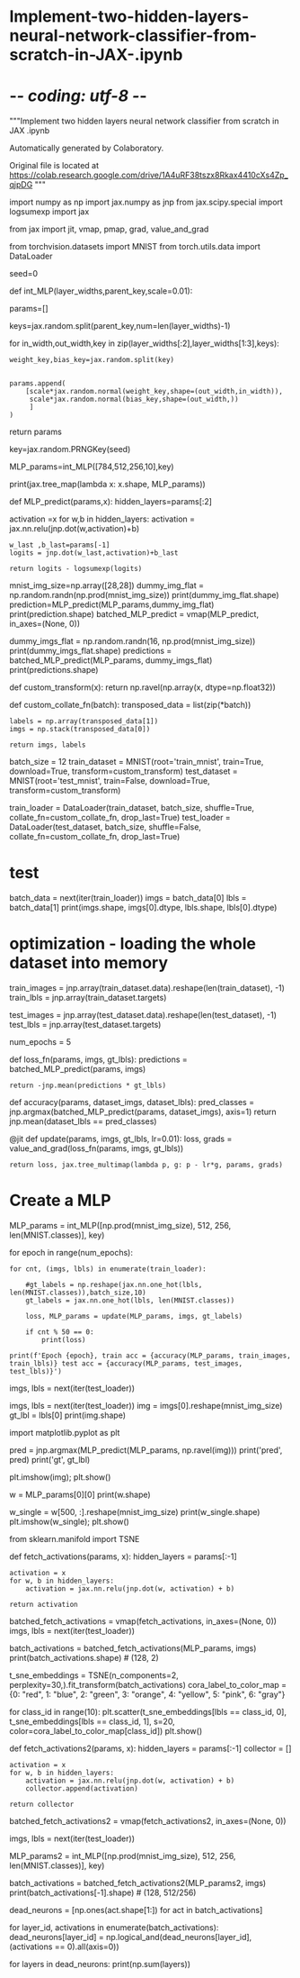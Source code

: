 # Implement-two-hidden-layers-neural-network-classifier-from-scratch-in-JAX-.ipynb
# -*- coding: utf-8 -*-
"""Implement two hidden layers neural network classifier from scratch in JAX .ipynb

Automatically generated by Colaboratory.

Original file is located at
    https://colab.research.google.com/drive/1A4uRF38tszx8Rkax4410cXs4Zp_qjpDG
"""

import numpy as np
import jax.numpy as jnp
from jax.scipy.special import logsumexp 
import jax

from jax import jit, vmap, pmap, grad, value_and_grad

from torchvision.datasets import MNIST
from torch.utils.data import DataLoader

seed=0

def int_MLP(layer_widths,parent_key,scale=0.01):

  params=[]

  keys=jax.random.split(parent_key,num=len(layer_widths)-1)

  for in_width,out_width,key in zip(layer_widths[:2],layer_widths[1:3],keys):

    weight_key,bias_key=jax.random.split(key)


    params.append(
        [scale*jax.random.normal(weight_key,shape=(out_width,in_width)),
         scale*jax.random.normal(bias_key,shape=(out_width,))
         ]
    )

  return params 
  
key=jax.random.PRNGKey(seed)

MLP_params=int_MLP([784,512,256,10],key)

print(jax.tree_map(lambda x: x.shape, MLP_params))

def MLP_predict(params,x):
  hidden_layers=params[:2]
  
  activation =x
  for w,b in hidden_layers:
    activation = jax.nn.relu(jnp.dot(w,activation)+b)

    w_last ,b_last=params[-1]
    logits = jnp.dot(w_last,activation)+b_last

    return logits - logsumexp(logits)
mnist_img_size=np.array([28,28])
dummy_img_flat = np.random.randn(np.prod(mnist_img_size))
print(dummy_img_flat.shape)
prediction=MLP_predict(MLP_params,dummy_img_flat)
print(prediction.shape)
batched_MLP_predict = vmap(MLP_predict, in_axes=(None, 0))


dummy_imgs_flat = np.random.randn(16, np.prod(mnist_img_size))
print(dummy_imgs_flat.shape)
predictions = batched_MLP_predict(MLP_params, dummy_imgs_flat)
print(predictions.shape)

def custom_transform(x):
    return np.ravel(np.array(x, dtype=np.float32))

def custom_collate_fn(batch):
    transposed_data = list(zip(*batch))

    labels = np.array(transposed_data[1])
    imgs = np.stack(transposed_data[0])

    return imgs, labels

batch_size = 12
train_dataset = MNIST(root='train_mnist', train=True, download=True, transform=custom_transform)
test_dataset = MNIST(root='test_mnist', train=False, download=True, transform=custom_transform)

train_loader = DataLoader(train_dataset, batch_size, shuffle=True, collate_fn=custom_collate_fn, drop_last=True)
test_loader = DataLoader(test_dataset, batch_size, shuffle=False, collate_fn=custom_collate_fn, drop_last=True)

# test
batch_data = next(iter(train_loader))
imgs = batch_data[0]
lbls = batch_data[1]
print(imgs.shape, imgs[0].dtype, lbls.shape, lbls[0].dtype)

# optimization - loading the whole dataset into memory
train_images = jnp.array(train_dataset.data).reshape(len(train_dataset), -1)
train_lbls = jnp.array(train_dataset.targets)

test_images = jnp.array(test_dataset.data).reshape(len(test_dataset), -1)
test_lbls = jnp.array(test_dataset.targets)

num_epochs = 5

def loss_fn(params, imgs, gt_lbls):
    predictions = batched_MLP_predict(params, imgs)

    return -jnp.mean(predictions * gt_lbls)

def accuracy(params, dataset_imgs, dataset_lbls):
    pred_classes = jnp.argmax(batched_MLP_predict(params, dataset_imgs), axis=1)
    return jnp.mean(dataset_lbls == pred_classes)

@jit
def update(params, imgs, gt_lbls, lr=0.01):
    loss, grads = value_and_grad(loss_fn(params, imgs, gt_lbls))

    return loss, jax.tree_multimap(lambda p, g: p - lr*g, params, grads)

# Create a MLP
MLP_params = int_MLP([np.prod(mnist_img_size), 512, 256, len(MNIST.classes)], key)

for epoch in range(num_epochs):

    for cnt, (imgs, lbls) in enumerate(train_loader):

        #gt_labels = np.reshape(jax.nn.one_hot(lbls, len(MNIST.classes)),batch_size,10)
        gt_labels = jax.nn.one_hot(lbls, len(MNIST.classes))

        loss, MLP_params = update(MLP_params, imgs, gt_labels)
        
        if cnt % 50 == 0:
            print(loss)

    print(f'Epoch {epoch}, train acc = {accuracy(MLP_params, train_images, train_lbls)} test acc = {accuracy(MLP_params, test_images, test_lbls)}')
imgs, lbls = next(iter(test_loader))

imgs, lbls = next(iter(test_loader))
img = imgs[0].reshape(mnist_img_size)
gt_lbl = lbls[0]
print(img.shape)

import matplotlib.pyplot as plt

pred = jnp.argmax(MLP_predict(MLP_params, np.ravel(img)))
print('pred', pred)
print('gt', gt_lbl)

plt.imshow(img); plt.show()

w = MLP_params[0][0]
print(w.shape)

w_single = w[500, :].reshape(mnist_img_size)
print(w_single.shape)
plt.imshow(w_single); plt.show()

from sklearn.manifold import TSNE

def fetch_activations(params, x):
    hidden_layers = params[:-1]

    activation = x
    for w, b in hidden_layers:
        activation = jax.nn.relu(jnp.dot(w, activation) + b)

    return activation

batched_fetch_activations = vmap(fetch_activations, in_axes=(None, 0))
imgs, lbls = next(iter(test_loader))

batch_activations = batched_fetch_activations(MLP_params, imgs)
print(batch_activations.shape)  # (128, 2)

t_sne_embeddings = TSNE(n_components=2, perplexity=30,).fit_transform(batch_activations)
cora_label_to_color_map = {0: "red", 1: "blue", 2: "green", 3: "orange", 4: "yellow", 5: "pink", 6: "gray"}

for class_id in range(10):
    plt.scatter(t_sne_embeddings[lbls == class_id, 0], t_sne_embeddings[lbls == class_id, 1], s=20, color=cora_label_to_color_map[class_id])
plt.show()

def fetch_activations2(params, x):
    hidden_layers = params[:-1]
    collector = []

    activation = x
    for w, b in hidden_layers:
        activation = jax.nn.relu(jnp.dot(w, activation) + b)
        collector.append(activation)

    return collector

batched_fetch_activations2 = vmap(fetch_activations2, in_axes=(None, 0))

imgs, lbls = next(iter(test_loader))

MLP_params2 = int_MLP([np.prod(mnist_img_size), 512, 256, len(MNIST.classes)], key)

batch_activations = batched_fetch_activations2(MLP_params2, imgs)
print(batch_activations[-1].shape)  # (128, 512/256)

dead_neurons = [np.ones(act.shape[1:]) for act in batch_activations]

for layer_id, activations in enumerate(batch_activations):
    dead_neurons[layer_id] = np.logical_and(dead_neurons[layer_id], (activations == 0).all(axis=0))

for layers in dead_neurons:
    print(np.sum(layers))
